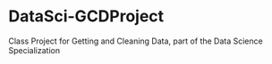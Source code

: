 DataSci-GCDProject
==================

Class Project for Getting and Cleaning Data, part of the Data Science Specialization
